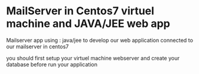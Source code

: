 # MailServer in Centos7 virtuel machine and JAVA/JEE web app 
Mailserver app using : java/jee to develop our web application connected to our mailserver in centos7

you should first setup your virtuel machine webserver and create your database before run your application
